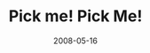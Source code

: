---
layout: base.njk
title : 'Pick me! Pick Me!' 
view_title : 'Pick me! Pick Me!' 
year : '2008' 
date : '2008-05-16' 
img_file : '/drawing/pickmepickme.png' 
html_file : 'pickmepickme' 
next_html : 'italkloudlytoimpressyou.html' 
year_order : '205' 
permalink : "title/{{html_file}}.html"
---